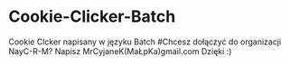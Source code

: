 # Cookie-Clicker-Batch
Cookie Clcker napisany w języku Batch
#Chcesz dołączyć do organizacji NayC-R-M? Napisz MrCyjaneK(MaŁpKa)gmail.com Dzięki :) 

